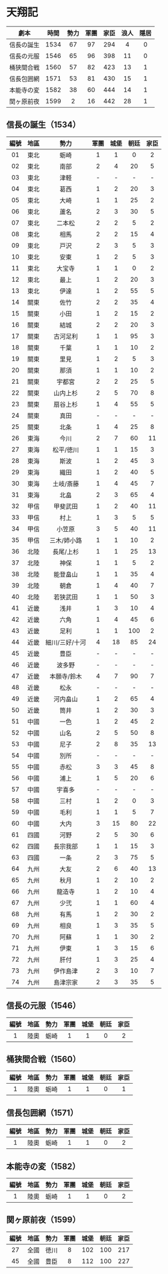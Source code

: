 # 天翔記

劇本|時間|勢力|軍團|家臣|浪人|隱居
:-:|:-:|:-:|:-:|:-:|:-:|:-:
信長の誕生|1534|67|97|294| 4|0
信長の元服|1546|65|96|398|11|0
桶狭間合戦|1560|57|82|423|13|1
信長包囲網|1571|53|81|430|15|1
本能寺の変|1582|38|60|444|14|1
関ヶ原前夜|1599| 2|16|442|28|1

## 信長の誕生（1534）

編號|地區|勢力|軍團|城堡|朝廷|家臣
:-:|:-:|:-:|:-:|:-:|:-:|:-:
01|東北|蛎崎　　 　　 |1|  1|  0|  2
02|東北|南部　　 　　 |2|  4| 20|  5
03|東北|津軽　　 　　 |-| - | - | - 
04|東北|葛西　　 　　 |1|  2| 20|  3
05|東北|大崎　　 　　 |1|  1| 25|  2
06|東北|蘆名　　 　　 |2|  3| 30|  5
07|東北|二本松　 　　 |2|  2|  5|  2
08|東北|相馬　　 　　 |2|  2| 15|  4
09|東北|戸沢　　 　　 |2|  3|  5|  3
10|東北|安東　　 　　 |1|  2|  5|  3
11|東北|大宝寺　 　　 |1|  1|  0|  2
12|東北|最上　　 　　 |1|  2| 20|  3
13|東北|伊達　　 　　 |1|  2| 55|  5
14|關東|佐竹　　 　　 |2|  2| 35|  4
15|關東|小田　　 　　 |1|  2| 15|  2
16|關東|結城　　 　　 |2|  2| 20|  3
17|關東|古河足利 　　 |1|  1| 95|  3
18|關東|千葉　　 　　 |1|  1| 10|  2
19|關東|里見　　 　　 |1|  2|  5|  3
20|關東|那須　　 　　 |1|  1| 10|  2
21|關東|宇都宮　 　　 |2|  2| 25|  5
22|關東|山内上杉 　　 |2|  5| 70|  8
23|關東|扇谷上杉 　　 |1|  4| 55|  5
24|關東|真田　　 　　 |-| - | - | - 
25|關東|北条　　 　　 |1|  4| 25|  8
26|東海|今川　　 　　 |2|  7| 60| 11
27|東海|松平/徳川　　 |1|  1| 15|  3
28|東海|斯波　　 　　 |1|  2| 45|  3
29|東海|織田　　 　　 |1|  2| 40|  5
30|東海|土岐/斎藤　　 |1|  4| 45|  7
31|東海|北畠　　 　　 |2|  3| 65|  4
32|甲信|甲斐武田 　　 |1|  2| 40| 11
33|甲信|村上　　 　　 |1|  3|  5|  5
34|甲信|小笠原　　 　 |3|  5| 40| 11
35|甲信|三木/姉小路　 |1|  1| 10|  2
36|北陸|長尾/上杉　　 |1|  1| 25| 13
37|北陸|神保　　 　　 |1|  1|  5|  2
38|北陸|能登畠山　 　 |1|  1| 35|  4
39|北陸|朝倉　　　 　 |1|  4| 40|  7
40|北陸|若狭武田　 　 |1|  1| 50|  3
41|近畿|浅井　　　　  |1|  3| 10|  4
42|近畿|六角　　　　  |1|  4| 45|  6
43|近畿|足利　　　　  |1|  1|100|  2
44|近畿|細川/三好/十河|4| 18| 85| 24
45|近畿|豊臣　　　　  |-| - | - | - 
46|近畿|波多野　　　  |-| - | - | - 
47|近畿|本願寺/鈴木　 |4|  7| 90|  7
48|近畿|松永　　　　  |-| - | - | - 
49|近畿|河内畠山　　  |1|  2| 65|  4
50|近畿|筒井　　　　  |1|  2| 30|  3
51|中國|一色　　　　  |1|  2| 45|  2
52|中國|山名　　　　  |2|  5| 50|  8
53|中國|尼子　　　　  |2|  8| 35| 13
54|中國|別所　　　　  |-| - | - | - 
55|中國|赤松　　　　  |3|  3| 45|  8
56|中國|浦上　　　　  |1|  5| 20|  6
57|中國|宇喜多　　　  |-| - | - | - 
58|中國|三村　　　　  |1|  2|  0|  3
59|中國|毛利　　　　  |1|  1|  5|  7
60|中國|大内　　　　  |3| 15| 80| 22
61|四國|河野　　　　  |2|  5| 30|  6
62|四國|長宗我部　　  |1|  1| 15|  3
63|四國|一条　　　　  |2|  3| 75|  5
64|九州|大友　　　　  |2|  6| 40| 13
65|九州|秋月　　　　  |1|  2| 10|  2
66|九州|龍造寺　　　  |1|  2| 10|  4
67|九州|少弐　　　　  |1|  1| 60|  4
68|九州|有馬　　　　  |1|  2| 30|  2
69|九州|相良　　　　  |1|  3| 35|  5
70|九州|阿蘇　　　　  |1|  1| 30|  2
71|九州|伊東　　　　  |1|  3| 15|  6
72|九州|肝付　　　　  |1|  3| 25|  4
73|九州|伊作島津　　  |2|  3| 10|  7
74|九州|島津宗家　　  |2|  3| 35|  5

## 信長の元服（1546）

|編號|地區|勢力|軍團|城堡|朝廷|家臣
|:-:|:-:|:-:|:-:|:-:|:-:|:-:
|1|陸奧|蛎崎|1|1| 0|2

## 桶狭間合戦（1560）

|編號|地區|勢力|軍團|城堡|朝廷|家臣
|:-:|:-:|:-:|:-:|:-:|:-:|:-:
|1|陸奧|蛎崎|1|1| 0|1

## 信長包囲網（1571）

|編號|地區|勢力|軍團|城堡|朝廷|家臣
|:-:|:-:|:-:|:-:|:-:|:-:|:-:
|1|陸奧|蛎崎|1|1| 0|2

## 本能寺の変（1582）

|編號|地區|勢力|軍團|城堡|朝廷|家臣
|:-:|:-:|:-:|:-:|:-:|:-:|:-:
|1|陸奧|蛎崎|1|1| 0|2

## 関ヶ原前夜（1599）

|編號|地區|勢力|軍團|城堡|朝廷|家臣
|:-:|:-:|:-:|:-:|:-:|:-:|:-:
|27|全國|徳川|8|102|100|217
|45|全國|豊臣|8|112|100|227
